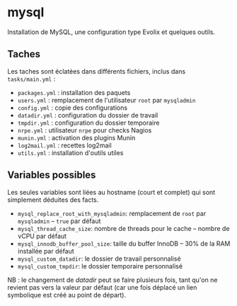 # mysql

Installation de MySQL, une configuration type Evolix et quelques outils.

## Taches

Les taches sont éclatées dans différents fichiers, inclus dans `tasks/main.yml` :

* `packages.yml` : installation des paquets
* `users.yml` : remplacement de l'utilisateur `root` par `mysqladmin`
* `config.yml` : copie des configurations
* `datadir.yml` : configuration du dossier de travail
* `tmpdir.yml` : configuration du dossier temporaire
* `nrpe.yml` : utilisateur `nrpe` pour checks Nagios
* `munin.yml` : activation des plugins Munin
* `log2mail.yml` : recettes log2mail
* `utils.yml` : installation d'outils utiles

## Variables possibles

Les seules variables sont liées au hostname (court et complet) qui sont simplement déduites des facts.

* `mysql_replace_root_with_mysqladmin`: remplacement de `root` par `mysqladmin` – `true` par défaut
* `mysql_thread_cache_size`: nombre de threads pour le cache – nombre de vCPU par défaut
* `mysql_innodb_buffer_pool_size`: taille du buffer InnoDB – 30% de la RAM installée par défaut
* `mysql_custom_datadir`: le dossier de travail personnalisé
* `mysql_custom_tmpdir`: le dossier temporaire personnalisé

NB : le changement de _datadir_ peut se faire plusieurs fois, tant qu'on ne revient pas vers la valeur par défaut (car une fois déplacé un lien symbolique est créé au point de départ).
